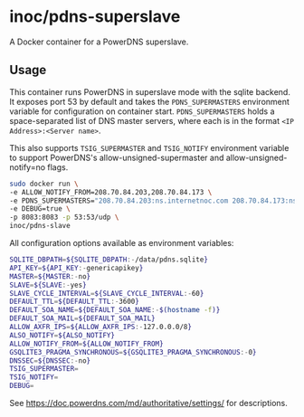 inoc/pdns-superslave
===========
A Docker container for a PowerDNS superslave.

Usage
-----
This container runs PowerDNS in superslave mode with the sqlite backend. It exposes port 53 by default and takes the `PDNS_SUPERMASTERS` environment variable for configuration on container start. `PDNS_SUPERMASTERS` holds a space-separated list of DNS master servers, where each is in the format `<IP Address>:<Server name>`.

This also supports `TSIG_SUPERMASTER` and `TSIG_NOTIFY` environment variable to support PowerDNS's allow-unsigned-supermaster and allow-unsigned-notify=no flags.
```bash
sudo docker run \
-e ALLOW_NOTIFY_FROM=208.70.84.203,208.70.84.173 \
-e PDNS_SUPERMASTERS="208.70.84.203:ns.internetnoc.com 208.70.84.173:ns.internetnoc.com" \
-e DEBUG=true \
-p 8083:8083 -p 53:53/udp \
inoc/pdns-slave
```
All configuration options available as environment variables:
```bash
SQLITE_DBPATH=${SQLITE_DBPATH:-/data/pdns.sqlite}
API_KEY=${API_KEY:-genericapikey}
MASTER=${MASTER:-no}
SLAVE=${SLAVE:-yes}
SLAVE_CYCLE_INTERVAL=${SLAVE_CYCLE_INTERVAL:-60}
DEFAULT_TTL=${DEFAULT_TTL:-3600}
DEFAULT_SOA_NAME=${DEFAULT_SOA_NAME:-$(hostname -f)}
DEFAULT_SOA_MAIL=${DEFAULT_SOA_MAIL}
ALLOW_AXFR_IPS=${ALLOW_AXFR_IPS:-127.0.0.0/8}
ALSO_NOTIFY=${ALSO_NOTIFY}
ALLOW_NOTIFY_FROM=${ALLOW_NOTIFY_FROM}
GSQLITE3_PRAGMA_SYNCHRONOUS=${GSQLITE3_PRAGMA_SYNCHRONOUS:-0}
DNSSEC=${DNSSEC:-no}
TSIG_SUPERMASTER=
TSIG_NOTIFY=
DEBUG=
```

See https://doc.powerdns.com/md/authoritative/settings/ for descriptions.
